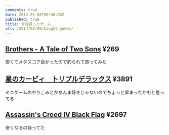 ```yaml
---
comments: true
date: 2014-01-08T00:00:00Z
published: true
title: 今月買ったゲーム
url: /2014/01/08/bought-games/
---
```


## [Brothers - A Tale of Two Sons](http://store.steampowered.com/app/225080/) ¥269
安くてメタスコア良かったので釣られて買ってみた

## [星のカービィ　トリプルデラックス](http://www.nintendo.co.jp/3ds/balj/) ¥3891
ミニゲームのやりこみとかあんま好きじゃないのでちょっと早まったかもと思ってる

## [Assassin's Creed IV Black Flag](http://store.steampowered.com/app/242050/) ¥2697
安くなるの待ってた
